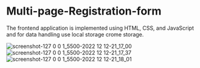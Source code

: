 # Multi-page-Registration-form



The frontend application is implemented using HTML, CSS, and JavaScript
and for data handling use local storage crome storage.

![screenshot-127 0 0 1_5500-2022 12 12-21_17_00](https://user-images.githubusercontent.com/72849401/207090134-4df21e65-9c91-4238-9348-1e75c815baa6.png)
![screenshot-127 0 0 1_5500-2022 12 12-21_17_37](https://user-images.githubusercontent.com/72849401/207090163-c2a39bc5-9638-4ede-9861-3547e93bf766.png)
![screenshot-127 0 0 1_5500-2022 12 12-21_18_01](https://user-images.githubusercontent.com/72849401/207090177-cefa7a3a-b54b-49ed-8542-d31db35e1d26.png)
